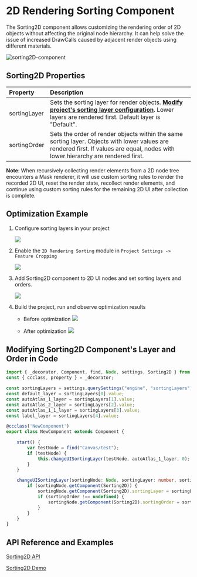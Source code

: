 # 2D Rendering Sorting Component

The Sorting2D component allows customizing the rendering order of 2D objects without affecting the original node hierarchy. It can help solve the issue of increased DrawCalls caused by adjacent render objects using different materials.

![sorting2D-component](../../../zh/engine/rendering/sorting-2d/sorting2D-component.png)

## Sorting2D Properties

| Property | Description |
| :-------------- | :----------- |
| sortingLayer | Sets the sorting layer for render objects. [**Modify project's sorting layer configuration**](../../editor/project/index.md#sorting-layers). Lower layers are rendered first. Default layer is "Default". |
| sortingOrder | Sets the order of render objects within the same sorting layer. Objects with lower values are rendered first. If values are equal, nodes with lower hierarchy are rendered first. |

**Note**: When recursively collecting render elements from a 2D node tree encounters a Mask renderer, it will use custom sorting rules to render the recorded 2D UI, reset the render state, recollect render elements, and continue using custom sorting rules for the remaining 2D UI after collection is complete.

## Optimization Example

1. Configure sorting layers in your project

    ![](./sorting-2d/sorting2D-layers.jpg)

2. Enable the `2D Rendering Sorting` module in `Project Settings -> Feature Cropping`

    ![](./sorting-2d/sorting2D-open.jpg)

3. Add Sorting2D component to 2D UI nodes and set sorting layers and orders.

    ![](./sorting-2d/sorting2D-setProperty.jpg)

4. Build the project, run and observe optimization results

    * Before optimization
    ![](../../../zh/engine/rendering/sorting-2d/sorting2D-no-optimize.jpg)

    * After optimization
    ![](../../../zh/engine/rendering/sorting-2d/sorting2D-optimized.jpg)

## Modifying Sorting2D Component's Layer and Order in Code

```typescript
import { _decorator, Component, find, Node, settings, Sorting2D } from 'cc';
const { ccclass, property } = _decorator;

const sortingLayers = settings.querySettings("engine", "sortingLayers");
const default_layer = sortingLayers[0].value;
const autoAtlas_1_layer = sortingLayers[1].value;
const autoAtlas_2_layer = sortingLayers[2].value;
const autoAtlas_1_1_layer = sortingLayers[3].value;
const label_layer = sortingLayers[4].value;

@ccclass('NewComponent')
export class NewComponent extends Component {

    start() {
        var testNode = find("Canvas/test");
        if (testNode) {
            this.changeUISortingLayer(testNode, autoAtlas_1_layer, 0);
        }
    }

    changeUISortingLayer(sortingNode: Node, sortingLayer: number, sortingOrder?: number) {
        if (sortingNode.getComponent(Sorting2D)) {
            sortingNode.getComponent(Sorting2D).sortingLayer = sortingLayer;
            if (sortingOrder !== undefined) {
                sortingNode.getComponent(Sorting2D).sortingOrder = sortingOrder;
            }
        }
    }
}
```

## API Reference and Examples

[Sorting2D API](https://docs.cocos.com/creator/3.8/api/en/class/Sorting2D)

[Sorting2D Demo](https://github.com/cocos/cocos-test-projects/tree/v3.8.7/assets/cases/ui/other/sorting2D)
